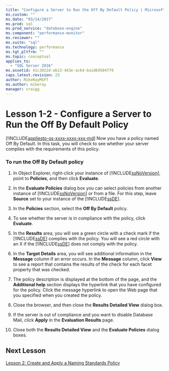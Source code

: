```yaml
---
title: "Configure a Server to Run the Off By Default Policy | Microsoft Docs"
ms.custom: ""
ms.date: "03/14/2017"
ms.prod: sql
ms.prod_service: "database-engine"
ms.component: "performance-monitor"
ms.reviewer: ""
ms.suite: "sql"
ms.technology: performance
ms.tgt_pltfrm: ""
ms.topic: conceptual
applies_to: 
  - "SQL Server 2016"
ms.assetid: 41c3022d-ab13-443e-ac64-ba1d64584f79
caps.latest.revision: 23
author: MikeRayMSFT
ms.author: mikeray
manager: craigg
---
```

# Lesson 1-2 - Configure a Server to Run the Off By Default Policy
[!INCLUDE[appliesto-ss-xxxx-xxxx-xxx-md](../../includes/appliesto-ss-xxxx-xxxx-xxx-md.md)]
Now you have a policy named Off By Default. In this task, you will check to see whether your server complies with the requirements of this policy.  
  
### To run the Off By Default policy  
  
1.  In Object Explorer, right-click your instance of [!INCLUDE[ssNoVersion](../../includes/ssnoversion-md.md)], point to **Policies**, and then click **Evaluate**.  
  
2.  In the **Evaluate Policies** dialog box you can select policies from another instance of [!INCLUDE[ssNoVersion](../../includes/ssnoversion-md.md)] or from a file. For this step, leave **Source** set to your instance of the [!INCLUDE[ssDE](../../includes/ssde-md.md)].  
  
3.  In the **Policies** section, select the **Off By Default** policy.  
  
4.  To see whether the server is in compliance with the policy, click **Evaluate**.  
  
5.  In the **Results** area, you will see a green circle with a check mark if the [!INCLUDE[ssDE](../../includes/ssde-md.md)] complies with the policy. You will see a red circle with an X if the [!INCLUDE[ssDE](../../includes/ssde-md.md)] does not comply with the policy.  
  
6.  In the **Target Details** area, you will see additional information in the **Message** column if an error occurs. In the **Message** column, click **View** to see a report that contains the results of the check for each facet property that was checked.  
  
7.  The policy description is displayed at the bottom of the page, and the **Additional help** section displays the hyperlink that you have configured for the policy. Click the message hyperlink to open the Web page that you specified when you created the policy.  
  
8.  Close the browser, and then close the **Results Detailed View** dialog box.  
  
9. If the server is out of compliance and you want to disable Database Mail, click **Apply** in the **Evaluation Results** page.  
  
10. Close both the **Results Detailed View** and the **Evaluate Policies** dialog boxes.  
  
## Next Lesson  
[Lesson 2: Create and Apply a Naming Standards Policy](../../relational-databases/policy-based-management/lesson-2-create-and-apply-a-naming-standards-policy.md)  
  
  
  
